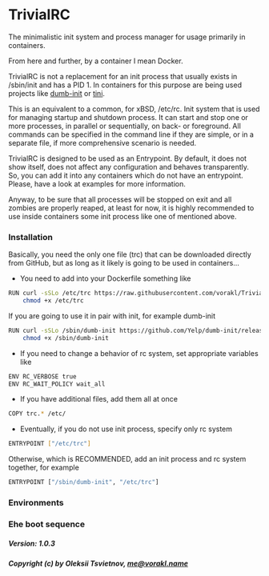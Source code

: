 # TrivialRC

The minimalistic init system and process manager for usage primarily in containers.

From here and further, by a container I mean Docker.

TrivialRC is not a replacement for an init process that usually exists in /sbin/init
and has a PID 1. In containers for this purpose are being used projects like
[dumb-init](https://github.com/Yelp/dumb-init) or [tini](https://github.com/krallin/tini).

This is an equivalent to a common, for xBSD, /etc/rc. Init system that is used for
managing startup and shutdown process. It can start and stop one or more processes,
in parallel or sequentially, on back- or foreground. All commands can be specified
in the command line if they are simple, or in a separate file, if more comprehensive
scenario is needed.

TrivialRC is designed to be used as an Entrypoint. By default, it does not show itself,
does not affect any configuration and behaves transparently. So, you can add it into
any containers which do not have an entrypoint. Please, have a look at examples for more information.

Anyway, to be sure that all processes will be stopped on exit and all zombies are properly reaped,
at least for now, it is highly recommended to use inside containers some init process like one
of mentioned above.


### Installation

Basically, you need the only one file (trc) that can be downloaded directly from GitHub,
but as long as it likely is going to be used in containers...

- You need to add into your Dockerfile something like

```bash
RUN curl -sSLo /etc/trc https://raw.githubusercontent.com/vorakl/TrivialRC/master/trc && \
    chmod +x /etc/trc
```

If you are going to use it in pair with init, for example dumb-init

```bash
RUN curl -sSLo /sbin/dumb-init https://github.com/Yelp/dumb-init/releases/download/v1.0.1/dumb-init_1.0.1_amd64 && \
    chmod +x /sbin/dumb-init
```

- If you need to change a behavior of rc system, set appropriate variables like

```bash
ENV RC_VERBOSE true
ENV RC_WAIT_POLICY wait_all
```

- If you have additional files, add them all at once

```bash
COPY trc.* /etc/
```

- Eventually, if you do not use init process, specify only rc system

```bash
ENTRYPOINT ["/etc/trc"]
```

Otherwise, which is RECOMMENDED, add an init process and rc system together, for example

```bash
ENTRYPOINT ["/sbin/dumb-init", "/etc/trc"]
```

### Environments

### Еhe boot sequence


##### Version: 1.0.3
##### Copyright (c) by Oleksii Tsvietnov, me@vorakl.name
